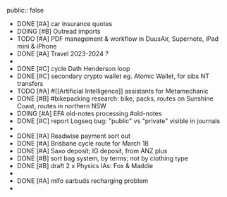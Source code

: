 public:: false

- DONE [#A] car insurance quotes
- DOING [#B] Outread imports
- TODO [#A] PDF management & workflow in DuusAir, Supernote, iPad mini & iPhone
- DONE [#A] Travel 2023-2024 ?
-
- DONE [#C] cycle Dath Henderson loop
- DONE [#C] secondary crypto wallet eg. Atomic Wallet, for sibs NT transfers
- TODO [#A] #[[Artificial Intelligence]] assistants for Metamechanic
- DONE [#B] #bikepacking research: bike, packs, routes on Sunshine Coast, routes in northern NSW
- DOING [#A] EFA old-notes processing #old-notes
- DONE [#C] report Logseq bug: "public" vs "private" visible in journals
-
- DONE [#A] Readwise payment sort out
- DONE [#A] Brisbane cycle route for March 18
- DONE [#A] Saxo deposit; IG deposit, from ANZ plus
- DONE [#B] sort bag system, by terms; not by clothing type
- DONE [#B] draft 2 x Physics IAs: Fox & Maddie
-
- DONE [#A] mifo earbuds recharging problem
-